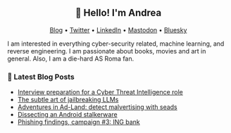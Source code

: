 <h2 align="center">👋 Hello! I'm Andrea</h2>
<p align="center">
  <a href="https://andpalmier.com">Blog</a> •
  <a href="https://twitter.com/andpalmier">Twitter</a> •
  <a href="https://linkedin.com/in/andpalmier">LinkedIn</a> •
  <a href="https://infosec.exchange/@andpalmier">Mastodon</a> •
  <a href="https://bsky.app/profile/andpalmier.com">Bluesky</a> 
</p>

I am interested in everything cyber-security related, machine learning, and reverse engineering. I am passionate about books, movies and art in general. Also, I am a die-hard AS Roma fan.

### 📝 Latest Blog Posts

<!-- BLOG-POST-LIST:START -->
- [Interview preparation for a Cyber Threat Intelligence role](https://andpalmier.com/posts/cti-interview-preparation/)
- [The subtle art of jailbreaking LLMs](https://andpalmier.com/posts/jailbreaking-llms/)
- [Adventures in Ad-Land: detect malvertising with seads](https://andpalmier.com/posts/seads/)
- [Dissecting an Android stalkerware](https://andpalmier.com/posts/stalkerware-analysis/)
- [Phishing findings, campaign #3: ING bank](https://andpalmier.com/posts/phishing-findings-3/)
<!-- BLOG-POST-LIST:END -->
